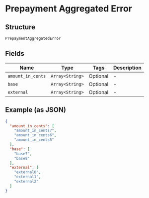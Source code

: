 
# Prepayment Aggregated Error

## Structure

`PrepaymentAggregatedError`

## Fields

| Name | Type | Tags | Description |
|  --- | --- | --- | --- |
| `amount_in_cents` | `Array<String>` | Optional | - |
| `base` | `Array<String>` | Optional | - |
| `external` | `Array<String>` | Optional | - |

## Example (as JSON)

```json
{
  "amount_in_cents": [
    "amount_in_cents7",
    "amount_in_cents6",
    "amount_in_cents5"
  ],
  "base": [
    "base7",
    "base8"
  ],
  "external": [
    "external0",
    "external1",
    "external2"
  ]
}
```

